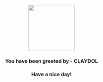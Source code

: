 <p align="center">
            <img src="https://raw.githubusercontent.com/PokeAPI/sprites/master/sprites/pokemon/344.png" width="150" height="150">
          </p>
          <h3 align="center">You have been greeted by - <b>CLAYDOL</b></h3>
          <h3 align="center">Have a nice day!</h3>
